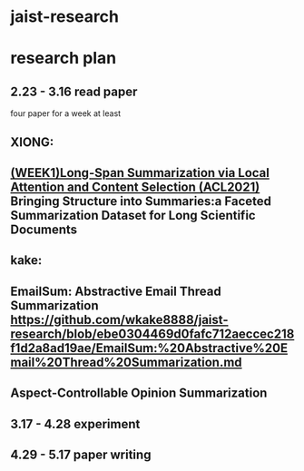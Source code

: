 # jaist-research
research plan
=======
2.23 - 3.16 read paper
------
four paper for a week at least


XIONG: 
------
[(WEEK1)Long-Span Summarization via Local Attention and Content Selection (ACL2021)]()
Bringing Structure into Summaries:a Faceted Summarization Dataset for Long Scientific Documents
------



kake:
-----
EmailSum: Abstractive Email Thread Summarization\
https://github.com/wkake8888/jaist-research/blob/ebe0304469d0fafc712aeccec218f1d2a8ad19ae/EmailSum:%20Abstractive%20Email%20Thread%20Summarization.md
-------------

Aspect-Controllable Opinion Summarization
-----

3.17 - 4.28 experiment
------------------

4.29 - 5.17 paper writing
-------------------------

